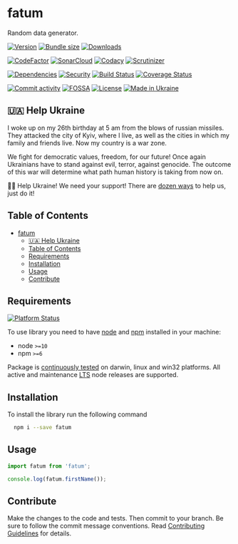 # fatum
Random data generator.

[![Version][badge-vers]][npm]
[![Bundle size][npm-size-badge]][npm-size-url]
[![Downloads][npm-downloads-badge]][npm]

[![CodeFactor][codefactor-badge]][codefactor-url]
[![SonarCloud][sonarcloud-badge]][sonarcloud-url]
[![Codacy][codacy-badge]][codacy-url]
[![Scrutinizer][scrutinizer-badge]][scrutinizer-url]

[![Dependencies][badge-deps]][npm]
[![Security][snyk-badge]][snyk-url]
[![Build Status][tests-badge]][tests-url]
[![Coverage Status][badge-coverage]][url-coverage]

[![Commit activity][commit-activity-badge]][github]
[![FOSSA][fossa-badge]][fossa-url]
[![License][badge-lic]][github]
[![Made in Ukraine][ukr-badge]][ukr-link]

## 🇺🇦 Help Ukraine
I woke up on my 26th birthday at 5 am from the blows of russian missiles. They attacked the city of Kyiv, where I live, as well as the cities in which my family and friends live. Now my country is a war zone. 

We fight for democratic values, freedom, for our future! Once again Ukrainians have to stand against evil, terror, against genocide. The outcome of this war will determine what path human history is taking from now on.

💛💙  Help Ukraine! We need your support! There are [dozen ways][ukr-link] to help us, just do it!


## Table of Contents
- [fatum](#fatum)
  - [🇺🇦 Help Ukraine](#-help-ukraine)
  - [Table of Contents](#table-of-contents)
  - [Requirements](#requirements)
  - [Installation](#installation)
  - [Usage](#usage)
  - [Contribute](#contribute)

## Requirements
[![Platform Status][node-ver-test-badge]][node-ver-test-url]

To use library you need to have [node](https://nodejs.org) and [npm](https://www.npmjs.com) installed in your machine:

* node `>=10`
* npm `>=6`

Package is [continuously tested][node-ver-test-url] on darwin, linux and win32 platforms. All active and maintenance [LTS](https://nodejs.org/en/about/releases/) node releases are supported.

## Installation

To install the library run the following command

```bash
  npm i --save fatum
```

## Usage

```javascript
import fatum from 'fatum';

console.log(fatum.firstName());

```

## Contribute

Make the changes to the code and tests. Then commit to your branch. Be sure to follow the commit message conventions. Read [Contributing Guidelines](.github/CONTRIBUTING.md) for details.

[npm]: https://www.npmjs.com/package/fatum
[github]: https://github.com/pustovitDmytro/fatum
[coveralls]: https://coveralls.io/github/pustovitDmytro/fatum?branch=master
[badge-deps]: https://img.shields.io/librariesio/release/npm/fatum.svg
[badge-vers]: https://img.shields.io/npm/v/fatum.svg
[badge-lic]: https://img.shields.io/github/license/pustovitDmytro/fatum.svg
[badge-coverage]: https://coveralls.io/repos/github/pustovitDmytro/fatum/badge.svg?branch=master
[url-coverage]: https://coveralls.io/github/pustovitDmytro/fatum?branch=master

[snyk-badge]: https://snyk-widget.herokuapp.com/badge/npm/fatum/badge.svg
[snyk-url]: https://snyk.io/advisor/npm-package/fatum

[tests-badge]: https://img.shields.io/circleci/build/github/pustovitDmytro/fatum
[tests-url]: https://app.circleci.com/pipelines/github/pustovitDmytro/fatum

[codefactor-badge]: https://www.codefactor.io/repository/github/pustovitdmytro/fatum/badge
[codefactor-url]: https://www.codefactor.io/repository/github/pustovitdmytro/fatum

[commit-activity-badge]: https://img.shields.io/github/commit-activity/m/pustovitDmytro/fatum

[scrutinizer-badge]: https://scrutinizer-ci.com/g/pustovitDmytro/fatum/badges/quality-score.png?b=master
[scrutinizer-url]: https://scrutinizer-ci.com/g/pustovitDmytro/fatum/?branch=master

[codacy-badge]: https://app.codacy.com/project/badge/Grade/8667aa23afaa4725854f098c4b5e8890
[codacy-url]: https://www.codacy.com/gh/pustovitDmytro/fatum/dashboard?utm_source=github.com&amp;utm_medium=referral&amp;utm_content=pustovitDmytro/fatum&amp;utm_campaign=Badge_Grade

[sonarcloud-badge]: https://sonarcloud.io/api/project_badges/measure?project=pustovitDmytro_fatum&metric=alert_status
[sonarcloud-url]: https://sonarcloud.io/dashboard?id=pustovitDmytro_fatum

[npm-downloads-badge]: https://img.shields.io/npm/dw/fatum
[npm-size-badge]: https://img.shields.io/bundlephobia/min/fatum
[npm-size-url]: https://bundlephobia.com/result?p=fatum

[node-ver-test-badge]: https://github.com/pustovitDmytro/fatum/actions/workflows/npt.yml/badge.svg?branch=master
[node-ver-test-url]: https://github.com/pustovitDmytro/fatum/actions?query=workflow%3A%22Node.js+versions%22

[fossa-badge]: https://app.fossa.com/api/projects/custom%2B24828%2Ffatum.svg?type=shield
[fossa-url]: https://app.fossa.com/projects/custom%2B24828%2Ffatum?ref=badge_shield

[ukr-badge]: https://img.shields.io/badge/made_in-ukraine-ffd700.svg?labelColor=0057b7
[ukr-link]: https://war.ukraine.ua
